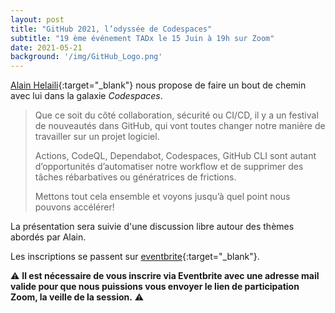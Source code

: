 ```yaml
---
layout: post
title: "GitHub 2021, l’odyssée de Codespaces"
subtitle: "19 ème événement TADx le 15 Juin à 19h sur Zoom"
date: 2021-05-21
background: '/img/GitHub_Logo.png'
---
```

[Alain Helaili](https://twitter.com/AlainHelaili){:target="_blank"} nous propose de faire un bout de chemin avec lui dans la galaxie *Codespaces*.

>Que ce soit du côté collaboration, sécurité ou CI/CD, il y a un festival de nouveautés dans GitHub, qui vont toutes changer notre manière de travailler sur un projet logiciel. 
>
>Actions, CodeQL, Dependabot, Codespaces, GitHub CLI sont autant d’opportunités d’automatiser notre workflow et de supprimer des tâches rébarbatives ou génératrices de frictions. 
>
>Mettons tout cela ensemble et voyons jusqu’à quel point nous pouvons accélérer! 

La présentation sera suivie d'une discussion libre autour des thèmes abordés par Alain.

Les inscriptions se passent sur [eventbrite](https://www.eventbrite.fr/e/billets-github-2021-lodyssee-de-codespaces-tadx-156410635421){:target="_blank"}.

⚠️ **Il est nécessaire de vous inscrire via Eventbrite avec une adresse mail valide pour que nous puissions vous envoyer le lien de participation Zoom, la veille de la session.** ⚠️ 
